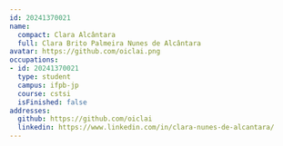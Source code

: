 ```yaml
---
id: 20241370021
name:
  compact: Clara Alcântara
  full: Clara Brito Palmeira Nunes de Alcântara
avatar: https://github.com/oiclai.png
occupations:
- id: 20241370021
  type: student
  campus: ifpb-jp
  course: cstsi
  isFinished: false
addresses:
  github: https://github.com/oiclai
  linkedin: https://www.linkedin.com/in/clara-nunes-de-alcantara/
---
```

